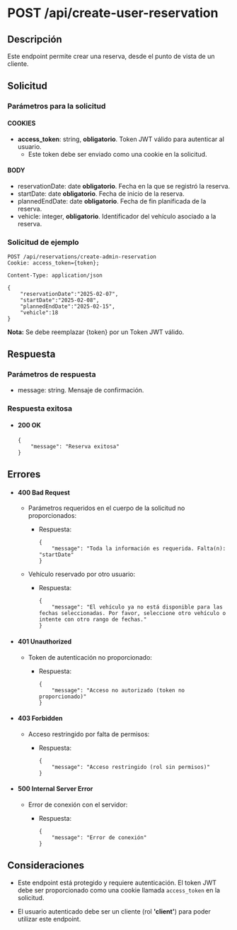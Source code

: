 # POST /api/create-user-reservation

## Descripción

Este endpoint permite crear una reserva, desde el punto de vista de un cliente.

## Solicitud

### Parámetros para la solicitud

#### COOKIES

- **access_token**: string, **obligatorio**. Token JWT válido para autenticar al usuario.
    - Este token debe ser enviado como una cookie en la solicitud.

#### BODY

- reservationDate: date **obligatorio**. Fecha en la que se registró la reserva.
- startDate: date **obligatorio**. Fecha de inicio de la reserva.
- plannedEndDate: date **obligatorio**. Fecha de fin planificada de la reserva.
- vehicle: integer, **obligatorio**. Identificador del vehículo asociado a la reserva.

### Solicitud de ejemplo

```
POST /api/reservations/create-admin-reservation
Cookie: access_token={token};

Content-Type: application/json

{
    "reservationDate":"2025-02-07",
    "startDate":"2025-02-08",
    "plannedEndDate":"2025-02-15",
    "vehicle":18
}
```

**Nota:** Se debe reemplazar {token} por un Token JWT válido.

## Respuesta

### Parámetros de respuesta

- message: string. Mensaje de confirmación.

### Respuesta exitosa

- #### 200 OK

  ```
  {
      "message": "Reserva exitosa"
  }
  ```

## Errores

- #### 400 Bad Request

    - Parámetros requeridos en el cuerpo de la solicitud no proporcionados:

        - Respuesta:

          ```
          {
              "message": "Toda la información es requerida. Falta(n): "startDate"
          }
          ```

    - Vehículo reservado por otro usuario:

        - Respuesta:

          ```
          {
              "message": "El vehículo ya no está disponible para las fechas seleccionadas. Por favor, seleccione otro vehículo o intente con otro rango de fechas."
          }
          ```

- #### 401 Unauthorized

    - Token de autenticación no proporcionado:

        - Respuesta:

          ```
          {
              "message": "Acceso no autorizado (token no proporcionado)"
          }
          ```

- #### 403 Forbidden

    - Acceso restringido por falta de permisos:

        - Respuesta:

          ```
          {
              "message": "Acceso restringido (rol sin permisos)"
          }
          ```

- #### 500 Internal Server Error

    - Error de conexión con el servidor:

        - Respuesta:

          ```
          {
              "message": "Error de conexión"
          }
          ```

## Consideraciones

- Este endpoint está protegido y requiere autenticación. El token JWT debe ser proporcionado como una cookie llamada `access_token` en la solicitud.

- El usuario autenticado debe ser un cliente (rol **'client'**) para poder utilizar este endpoint.
